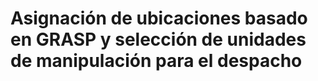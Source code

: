 # Asignación de ubicaciones basado en GRASP y selección de unidades de manipulación para el despacho
